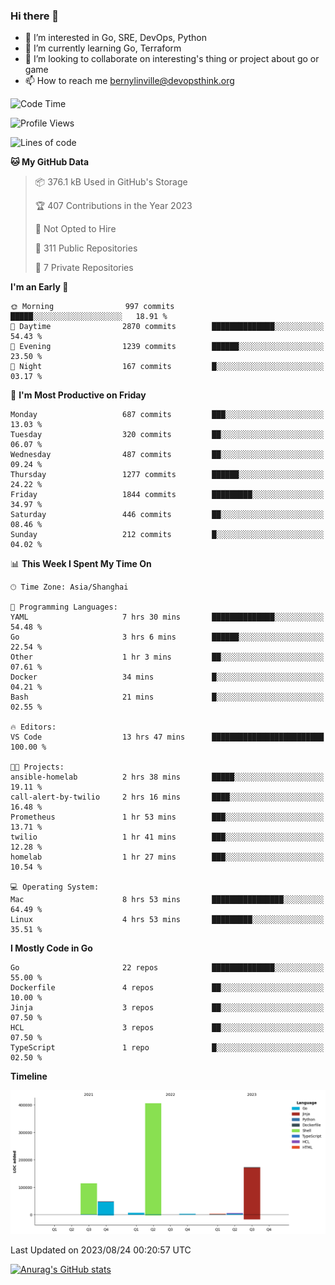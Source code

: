 ### Hi there 👋

- 👀 I’m interested in Go, SRE, DevOps, Python
- 🌱 I’m currently learning Go, Terraform
- 👯 I’m looking to collaborate on interesting's thing or project about go or game
- 📫 How to reach me bernylinville@devopsthink.org

<!--START_SECTION:waka-->
![Code Time](http://img.shields.io/badge/Code%20Time-288%20hrs%2015%20mins-blue)

![Profile Views](http://img.shields.io/badge/Profile%20Views-0-blue)

![Lines of code](https://img.shields.io/badge/From%20Hello%20World%20I%27ve%20Written-761.0%20thousand%20lines%20of%20code-blue)

**🐱 My GitHub Data** 

> 📦 376.1 kB Used in GitHub's Storage 
 > 
> 🏆 407 Contributions in the Year 2023
 > 
> 🚫 Not Opted to Hire
 > 
> 📜 311 Public Repositories 
 > 
> 🔑 7 Private Repositories 
 > 
**I'm an Early 🐤** 

```text
🌞 Morning                997 commits         █████░░░░░░░░░░░░░░░░░░░░   18.91 % 
🌆 Daytime                2870 commits        ██████████████░░░░░░░░░░░   54.43 % 
🌃 Evening                1239 commits        ██████░░░░░░░░░░░░░░░░░░░   23.50 % 
🌙 Night                  167 commits         █░░░░░░░░░░░░░░░░░░░░░░░░   03.17 % 
```
📅 **I'm Most Productive on Friday** 

```text
Monday                   687 commits         ███░░░░░░░░░░░░░░░░░░░░░░   13.03 % 
Tuesday                  320 commits         ██░░░░░░░░░░░░░░░░░░░░░░░   06.07 % 
Wednesday                487 commits         ██░░░░░░░░░░░░░░░░░░░░░░░   09.24 % 
Thursday                 1277 commits        ██████░░░░░░░░░░░░░░░░░░░   24.22 % 
Friday                   1844 commits        █████████░░░░░░░░░░░░░░░░   34.97 % 
Saturday                 446 commits         ██░░░░░░░░░░░░░░░░░░░░░░░   08.46 % 
Sunday                   212 commits         █░░░░░░░░░░░░░░░░░░░░░░░░   04.02 % 
```


📊 **This Week I Spent My Time On** 

```text
🕑︎ Time Zone: Asia/Shanghai

💬 Programming Languages: 
YAML                     7 hrs 30 mins       ██████████████░░░░░░░░░░░   54.48 % 
Go                       3 hrs 6 mins        ██████░░░░░░░░░░░░░░░░░░░   22.54 % 
Other                    1 hr 3 mins         ██░░░░░░░░░░░░░░░░░░░░░░░   07.61 % 
Docker                   34 mins             █░░░░░░░░░░░░░░░░░░░░░░░░   04.21 % 
Bash                     21 mins             █░░░░░░░░░░░░░░░░░░░░░░░░   02.55 % 

🔥 Editors: 
VS Code                  13 hrs 47 mins      █████████████████████████   100.00 % 

🐱‍💻 Projects: 
ansible-homelab          2 hrs 38 mins       █████░░░░░░░░░░░░░░░░░░░░   19.11 % 
call-alert-by-twilio     2 hrs 16 mins       ████░░░░░░░░░░░░░░░░░░░░░   16.48 % 
Prometheus               1 hr 53 mins        ███░░░░░░░░░░░░░░░░░░░░░░   13.71 % 
twilio                   1 hr 41 mins        ███░░░░░░░░░░░░░░░░░░░░░░   12.28 % 
homelab                  1 hr 27 mins        ███░░░░░░░░░░░░░░░░░░░░░░   10.54 % 

💻 Operating System: 
Mac                      8 hrs 53 mins       ████████████████░░░░░░░░░   64.49 % 
Linux                    4 hrs 53 mins       █████████░░░░░░░░░░░░░░░░   35.51 % 
```

**I Mostly Code in Go** 

```text
Go                       22 repos            ██████████████░░░░░░░░░░░   55.00 % 
Dockerfile               4 repos             ██░░░░░░░░░░░░░░░░░░░░░░░   10.00 % 
Jinja                    3 repos             ██░░░░░░░░░░░░░░░░░░░░░░░   07.50 % 
HCL                      3 repos             ██░░░░░░░░░░░░░░░░░░░░░░░   07.50 % 
TypeScript               1 repo              █░░░░░░░░░░░░░░░░░░░░░░░░   02.50 % 
```



**Timeline**

![Lines of Code chart](https://raw.githubusercontent.com/bernylinville/bernylinville/main/assets/bar_graph.png)


 Last Updated on 2023/08/24 00:20:57 UTC
<!--END_SECTION:waka-->

[![Anurag's GitHub stats](https://github-readme-stats.vercel.app/api?username=bernylinville)](https://github.com/anuraghazra/github-readme-stats)


<!--
**kylechou-dunk/kylechou-dunk** is a ✨ _special_ ✨ repository because its `README.md` (this file) appears on your GitHub profile.

Here are some ideas to get you started:

- 🔭 I’m currently working on ...
- 🌱 I’m currently learning ...
- 👯 I’m looking to collaborate on ...
- 🤔 I’m looking for help with ...
- 💬 Ask me about ...
- 📫 How to reach me: ...
- 😄 Pronouns: ...
- ⚡ Fun fact: ...
-->
